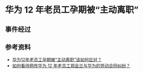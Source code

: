 # 华为 12 年老员工孕期被“主动离职”
## 事件经过


## 参考资料
- [华为12年老员工孕期被“主动离职”该如何应对？](https://zhuanlan.zhihu.com/p/91216926)
- [如何看待网传华为 12 年老员工郑会兰与华为的劳动合同纠纷？](https://www.zhihu.com/question/355335275)